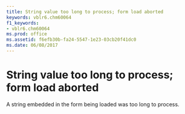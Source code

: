 ```yaml
---
title: String value too long to process; form load aborted
keywords: vblr6.chm60064
f1_keywords:
- vblr6.chm60064
ms.prod: office
ms.assetid: f6efb30b-fa24-5547-1e23-03cb20f41dc0
ms.date: 06/08/2017
---
```



# String value too long to process; form load aborted

A string embedded in the form being loaded was too long to process.


